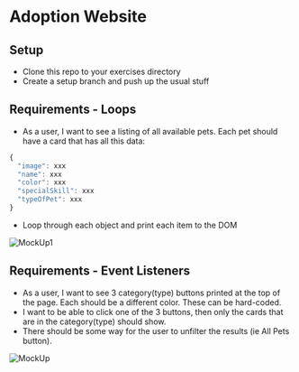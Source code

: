 # Adoption Website

## Setup
* Clone this repo to your exercises directory
* Create a setup branch and push up the usual stuff

## Requirements - Loops

- As a user, I want to see a listing of all available pets. Each pet should have a card that has all this data:
```javascript
{
  "image": xxx
  "name": xxx
  "color": xxx
  "specialSkill": xxx
  "typeOfPet": xxx
}
```
- Loop through each object and print each item to the DOM

![MockUp1](MockUp1.png)


## Requirements - Event Listeners

- As a user, I want to see 3 category(type) buttons printed at the top of the page. Each should be a different color. These can be hard-coded.
- I want to be able to click one of the 3 buttons, then only the cards that are in the category(type) should show.
- There should be some way for the user to unfilter the results (ie All Pets button).

![MockUp](MockUp.png)

